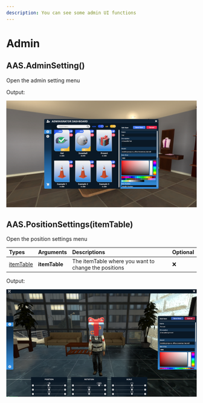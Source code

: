 ```yaml
---
description: You can see some admin UI functions
---
```


# Admin

## AAS.AdminSetting\(\)

Open the admin setting menu

Output:

![](../.gitbook/assets/admin_settings.png)

## AAS.PositionSettings\(itemTable\)

Open the position settings menu

| Types | Arguments | Descriptions | Optional |
| :--- | :--- | :--- | :--- |
| [itemTable](../structs/item-table.md) | **itemTable** | The itemTable where you want to change the positions | ❌ |

Output:

![](../.gitbook/assets/admin_positions.png)

